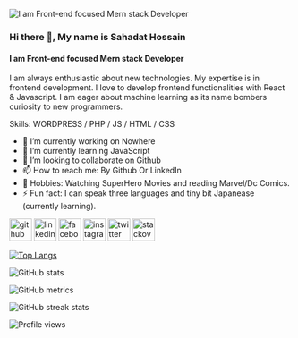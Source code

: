 ![I am Front-end focused Mern stack Developer](https://scontent.fdac135-1.fna.fbcdn.net/v/t39.30808-6/272672341_629146531639812_5530422556011726881_n.jpg?_nc_cat=107&ccb=1-7&_nc_sid=174925&_nc_eui2=AeGF0TvMYYuy25hEhAunHQ9Awec3ZPjWfIjB5zdk-NZ8iHEq-4dgfMTPxN7K6wgsmD1E92kTYPEYjIM4tzI1j8xy&_nc_ohc=DU9y1LT9InQAX-V4doH&_nc_oc=AQkt9XYqzJmkcZI6flNNhHQRRDk-Cub2acvZWVY973qXp-zk-XhF-UpNJTYyVFgC6Og&_nc_ht=scontent.fdac135-1.fna&oh=00_AT8XKYywKb0_23QQi_kzT30wOofAD02wP869ry_xrGpQmw&oe=62F70988)
### Hi there 👋, My name is Sahadat Hossain
#### I am Front-end focused Mern stack Developer


I am always enthusiastic about new technologies. My expertise is in frontend development. I love to develop frontend functionalities with React & Javascript. I am eager about machine learning as its name bombers curiosity to new programmers.

Skills: WORDPRESS / PHP / JS / HTML / CSS

- 🔭 I’m currently working on Nowhere 
- 🌱 I’m currently learning JavaScript 
- 👯 I’m looking to collaborate on Github 
- 📫 How to reach me: By Github Or LinkedIn 
- 🖤 Hobbies: Watching SuperHero Movies and reading Marvel/Dc Comics.
- ⚡ Fun fact: I can speak three languages and tiny bit Japanease (currently learning).


[<img src='https://cdn.jsdelivr.net/npm/simple-icons@3.0.1/icons/github.svg' alt='github' height='40'>](https://github.com/Sahadat75)  [<img src='https://cdn.jsdelivr.net/npm/simple-icons@3.0.1/icons/linkedin.svg' alt='linkedin' height='40'>](https://www.linkedin.com/in/https://www.linkedin.com/in/sahadat-hossain-b80a38233//)  [<img src='https://cdn.jsdelivr.net/npm/simple-icons@3.0.1/icons/facebook.svg' alt='facebook' height='40'>](https://www.facebook.com/https://www.facebook.com/profile.php?id=100036334116542)  [<img src='https://cdn.jsdelivr.net/npm/simple-icons@3.0.1/icons/instagram.svg' alt='instagram' height='40'>](https://www.instagram.com/https://www.instagram.com/sahadat.js//)  [<img src='https://cdn.jsdelivr.net/npm/simple-icons@3.0.1/icons/twitter.svg' alt='twitter' height='40'>](https://twitter.com/https://twitter.com/Sahadat7514)  [<img src='https://cdn.jsdelivr.net/npm/simple-icons@3.0.1/icons/stackoverflow.svg' alt='stackoverflow' height='40'>](https://stackoverflow.com/users/https://stackoverflow.com/users/19580724/sahadat-hossain)  

[![Top Langs](https://github-readme-stats.vercel.app/api/top-langs/?username=Sahadat75)](https://github.com/anuraghazra/github-readme-stats)

![GitHub stats](https://github-readme-stats.vercel.app/api?username=Sahadat75&show_icons=true)  

![GitHub metrics](https://metrics.lecoq.io/Sahadat75)  

![GitHub streak stats](https://github-readme-streak-stats.herokuapp.com/?user=Sahadat75)  

![Profile views](https://gpvc.arturio.dev/Sahadat75)  

